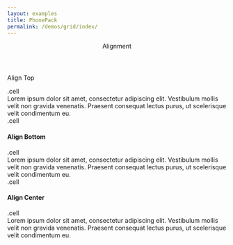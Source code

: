 ```yaml
---
layout: examples
title: PhonePack
permalink: /demos/grid/index/
---
```


<header class="header header--shadow">
      <div class="header__title">Alignment</div>
</header>
    
<section class="content has-header">
<p>Align Top</p>
        <div class="row row--gutters row--top">
            <div class="cell">
                <div class="Demo">.cell</div>
            </div>
            <div class="cell">
                <div class="Demo">Lorem ipsum dolor sit amet, consectetur adipiscing elit. Vestibulum mollis velit non gravida venenatis. Praesent consequat lectus purus, ut scelerisque velit condimentum eu.</div>
            </div>
            <div class="cell">
                <div class="Demo">.cell</div>
            </div>
        </div>
        <h4>Align Bottom</h4>
        <div class="row row--gutters row--bottom">
            <div class="cell">
                <div class="Demo">.cell</div>
            </div>
            <div class="cell">
                <div class="Demo">Lorem ipsum dolor sit amet, consectetur adipiscing elit. Vestibulum mollis velit non gravida venenatis. Praesent consequat lectus purus, ut scelerisque velit condimentum eu.</div>
            </div>
            <div class="cell">
                <div class="Demo">.cell</div>
            </div>
        </div>
        <h4>Align Center</h4>
        <div class="row row--gutters row--center">
            <div class="cell">
                <div class="Demo">.cell</div>
            </div>
            <div class="cell">
                <div class="Demo">Lorem ipsum dolor sit amet, consectetur adipiscing elit. Vestibulum mollis velit non gravida venenatis. Praesent consequat lectus purus, ut scelerisque velit condimentum eu.</div>
            </div>
        </div>
</section>
  

      